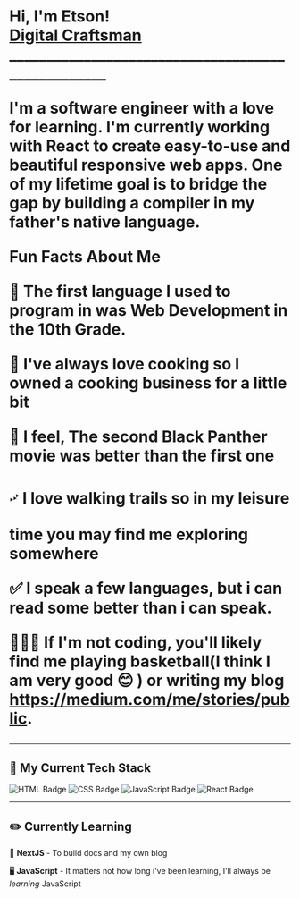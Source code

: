 <h1>Hi, I'm Etson! <br/> <a href="https://github.com/etsond/etsond">Digital Craftsman</a>
__________________________________________________

  
I'm a software engineer with a love for learning. I'm currently working with React to create easy-to-use and beautiful responsive web apps. One of my lifetime goal is to bridge the gap by building a compiler in my father's native language.

**Fun Facts About Me**

🌟  The first language I used to program in was Web Development in the 10th Grade.

🍳  I've always love cooking so I owned a cooking business for a little bit

💬  I feel, The second Black Panther movie was better than the first one

࿚  I love walking trails so in my leisure time you may find me exploring somewhere

✅  I speak a few languages, but i can read some better than i can speak.

⛹🏿‍♂️  If I'm not coding, you'll likely find me playing basketball(I think I am very good 😊 ) or writing my blog https://medium.com/me/stories/public. 

---

## 🔨 My Current Tech Stack
![HTML Badge](https://img.shields.io/badge/HTML5-E34F26?style=for-the-badge&logo=html5&logoColor=white)
![CSS Badge](https://img.shields.io/badge/CSS3-1572B6?style=for-the-badge&logo=css3&logoColor=white)
![JavaScript Badge](https://img.shields.io/badge/JavaScript-F7DF1E?style=for-the-badge&logo=javascript&logoColor=black)
![React Badge](https://img.shields.io/badge/React-20232A?style=for-the-badge&logo=react&logoColor=61DAFB)

---

## ✏️ Currently Learning
🎨 **NextJS** - To build docs and my own blog

🖥️ **JavaScript** - It matters not how long i've been learning, I'll always be *learning* JavaScript

